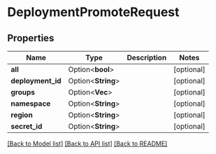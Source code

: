 # DeploymentPromoteRequest

## Properties

Name | Type | Description | Notes
------------ | ------------- | ------------- | -------------
**all** | Option<**bool**> |  | [optional]
**deployment_id** | Option<**String**> |  | [optional]
**groups** | Option<**Vec<String>**> |  | [optional]
**namespace** | Option<**String**> |  | [optional]
**region** | Option<**String**> |  | [optional]
**secret_id** | Option<**String**> |  | [optional]

[[Back to Model list]](../README.md#documentation-for-models) [[Back to API list]](../README.md#documentation-for-api-endpoints) [[Back to README]](../README.md)


